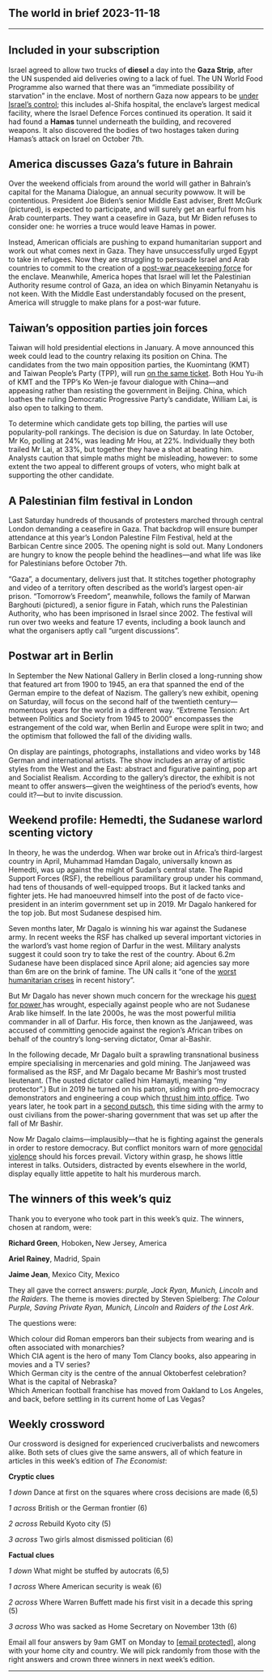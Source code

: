 ## The world in brief 2023-11-18

----------

## Included in your subscription



Israel agreed to allow two trucks of <strong>diesel </strong>a day into the <strong>Gaza Strip</strong>, after the UN suspended aid deliveries owing to a lack of fuel. The UN World Food Programme also warned that there was an “immediate possibility of starvation” in the enclave. Most of northern Gaza now appears to be [under Israel’s control](https://www.economist.com/middle-east-and-africa/2023/11/15/the-battle-of-northern-gaza-is-almost-over); this includes al-Shifa hospital, the enclave’s largest medical facility, where the Israel Defence Forces continued its operation. It said it had found a <strong>Hamas</strong> tunnel underneath the building, and recovered weapons. It also discovered the bodies of two hostages taken during Hamas’s attack on Israel on October 7th.

## America discusses Gaza’s future in Bahrain

Over the weekend officials from around the world will gather in Bahrain’s capital for the Manama Dialogue, an annual security powwow. It will be contentious. President Joe Biden’s senior Middle East adviser, Brett McGurk (pictured), is expected to participate, and will surely get an earful from his Arab counterparts. They want a ceasefire in Gaza, but Mr Biden refuses to consider one: he worries a truce would leave Hamas in power.

Instead, American officials are pushing to expand humanitarian support and work out what comes next in Gaza. They have unsuccessfully urged Egypt to take in refugees. Now they are struggling to persuade Israel and Arab countries to commit to the creation of a [post-war peacekeeping force](https://www.economist.com/the-world-ahead/2023/11/13/the-aftermath-of-the-war-with-israel-will-shape-palestinian-life) for the enclave. Meanwhile, America hopes that Israel will let the Palestinian Authority resume control of Gaza, an idea on which Binyamin Netanyahu is not keen. With the Middle East understandably focused on the present, America will struggle to make plans for a post-war future.

## Taiwan’s opposition parties join forces

Taiwan will hold presidential elections in January. A move announced this week could lead to the country relaxing its position on China. The candidates from the two main opposition parties, the Kuomintang (KMT) and Taiwan People’s Party (TPP), will run [on the same ticket](https://www.economist.com/asia/2023/11/15/taiwans-opposition-parties-unite). Both Hou Yu-ih of KMT and the TPP’s Ko Wen-je favour dialogue with China—and appeasing rather than resisting the government in Beijing. China, which loathes the ruling Democratic Progressive Party’s candidate, William Lai, is also open to talking to them. 

To determine which candidate gets top billing, the parties will use popularity-poll rankings. The decision is due on Saturday. In late October, Mr Ko, polling at 24%, was leading Mr Hou, at 22%. Individually they both trailed Mr Lai, at 33%, but together they have a shot at beating him. Analysts caution that simple maths might be misleading, however: to some extent the two appeal to different groups of voters, who might balk at supporting the other candidate. 

## A Palestinian film festival in London

Last Saturday hundreds of thousands of protesters marched through central London demanding a ceasefire in Gaza. That backdrop will ensure bumper attendance at this year’s London Palestine Film Festival, held at the Barbican Centre since 2005. The opening night is sold out. Many Londoners are hungry to know the people behind the headlines—and what life was like for Palestinians before October 7th.

“Gaza”, a documentary, delivers just that. It stitches together photography and video of a territory often described as the world’s largest open-air prison. “Tomorrow’s Freedom”, meanwhile, follows the family of Marwan Barghouti (pictured), a senior figure in Fatah, which runs the Palestinian Authority, who has been imprisoned in Israel since 2002. The festival will run over two weeks and feature 17 events, including a book launch and what the organisers aptly call “urgent discussions”.

## Postwar art in Berlin

In September the New National Gallery in Berlin closed a long-running show that featured art from 1900 to 1945, an era that spanned the end of the German empire to the defeat of Nazism. The gallery’s new exhibit, opening on Saturday, will focus on the second half of the twentieth century—momentous years for the world in a different way. “Extreme Tension: Art between Politics and Society from 1945 to 2000” encompasses the estrangement of the cold war, when Berlin and Europe were split in two; and the optimism that followed the fall of the dividing walls. 

On display are paintings, photographs, installations and video works by 148 German and international artists. The show includes an array of artistic styles from the West and the East: abstract and figurative painting, pop art and Socialist Realism. According to the gallery’s director, the exhibit is not meant to offer answers—given the weightiness of the period’s events, how could it?—but to invite discussion.

## Weekend profile: Hemedti, the Sudanese warlord scenting victory

In theory, he was the underdog. When war broke out in Africa’s third-largest country in April, Muhammad Hamdan Dagalo, universally known as Hemedti, was up against the might of Sudan’s central state. The Rapid Support Forces (RSF), the rebellious paramilitary group under his command, had tens of thousands of well-equipped troops. But it lacked tanks and fighter jets. He had manoeuvred himself into the post of de facto vice-president in an interim government set up in 2019. Mr Dagalo hankered for the top job. But most Sudanese despised him. 

Seven months later, Mr Dagalo is winning his war against the Sudanese army. In recent weeks the RSF has chalked up several important victories in the warlord’s vast home region of Darfur in the west. Military analysts suggest it could soon try to take the rest of the country. About 6.2m Sudanese have been displaced since April alone; aid agencies say more than 6m are on the brink of famine. The UN calls it “one of the [worst humanitarian crises](https://www.economist.com/leaders/2023/11/16/the-world-is-ignoring-war-genocide-and-famine-in-sudan) in recent history”.

But Mr Dagalo has never shown much concern for the wreckage his [quest for power ](https://www.economist.com/middle-east-and-africa/2023/05/31/what-next-for-sudans-most-notorious-rebel-leader-known-as-hemedti)has wrought, especially against people who are not Sudanese Arab like himself. In the late 2000s, he was the most powerful militia commander in all of Darfur. His force, then known as the Janjaweed, was accused of committing genocide against the region’s African tribes on behalf of the country’s long-serving dictator, Omar al-Bashir.

In the following decade, Mr Dagalo built a sprawling transnational business empire specialising in mercenaries and gold mining. The Janjaweed was formalised as the RSF, and Mr Dagalo became Mr Bashir’s most trusted lieutenant. (The ousted dictator called him Hamayti, meaning “my protector”.) But in 2019 he turned on his patron, siding with pro-democracy demonstrators and engineering a coup which [thrust him into office](https://www.economist.com/middle-east-and-africa/2021/07/15/a-general-a-warlord-and-an-economist-vie-to-run-sudan). Two years later, he took part in a [second putsch](https://www.economist.com/middle-east-and-africa/sudans-democratic-transition-is-upended-by-a-second-coup-in-two-years/21805857), this time siding with the army to oust civilians from the power-sharing government that was set up after the fall of Mr Bashir. 

Now Mr Dagalo claims—implausibly—that he is fighting against the generals in order to restore democracy. But conflict monitors warn of more [genocidal violence](https://www.economist.com/middle-east-and-africa/2023/10/05/genocide-returns-to-darfur) should his forces prevail. Victory within grasp, he shows little interest in talks. Outsiders, distracted by events elsewhere in the world, display equally little appetite to halt his murderous march.

## The winners of this week’s quiz

Thank you to everyone who took part in this week’s quiz. The winners, chosen at random, were: 

<strong>Richard Green</strong>, Hoboken<strong>, </strong>New Jersey, America

<strong>Ariel Rainey</strong>, Madrid, Spain

<strong>Jaime Jean</strong>, Mexico City, Mexico

They all gave the correct answers:<em> purple, Jack Ryan, Munich, Lincoln </em>and<em> the Raiders. </em>The theme is movies directed by Steven Spielberg:<em> The Colour Purple, Saving Private Ryan, Munich, Lincoln </em>and<em> Raiders of the Lost Ark</em>.

The questions were:

Which colour did Roman emperors ban their subjects from wearing and is often associated with monarchies?  
 Which CIA agent is the hero of many Tom Clancy books, also appearing in movies and a TV series?  
 Which German city is the centre of the annual Oktoberfest celebration?  
 What is the capital of Nebraska?  
 Which American football franchise has moved from Oakland to Los Angeles, and back, before settling in its current home of Las Vegas?

## Weekly crossword

Our crossword is designed for experienced cruciverbalists and newcomers alike. Both sets of clues give the same answers, all of which feature in articles in this week’s edition of <em>The Economist</em>:

<strong>Cryptic clues</strong>

<em>1 down </em>Dance at first on the squares where cross decisions are made (6,5) 

<em>1 across </em>British or the German frontier (6)

<em>2 across</em> Rebuild Kyoto city (5)

<em>3 across</em> Two girls almost dismissed politician (6) 

<strong>Factual clues</strong>

<em>1 down </em>What might be stuffed by autocrats (6,5)

<em>1 across </em>Where American security is weak (6)

<em>2 across</em> Where Warren Buffett made his first visit in a decade this spring (5)

<em>3 across</em> Who was sacked as Home Secretary on November 13th (6) 

Email all four answers by 9am GMT on Monday to [[email&#160;protected]](https://www.economist.com/cdn-cgi/l/email-protection), along with your home city and country. We will pick randomly from those with the right answers and crown three winners in next week’s edition.

----------

